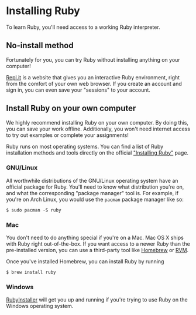 # Installing Ruby

To learn Ruby, you'll need access to a working Ruby interpreter.

## No-install method

Fortunately for you, you can try Ruby without installing anything on your computer!

[Repl.it](https://repl.it/languages/ruby) is a website that gives you an interactive Ruby environment, right from the comfort of your own web browser. If you create an account and sign in, you can even save your "sessions" to your account.

## Install Ruby on your own computer

We highly recommend installing Ruby on your own computer. By doing this, you can save your work offline. Additionally, you won't need internet access to try out examples or complete your assignments!

Ruby runs on most operating systems. You can find a list of Ruby installation methods and tools directly on the official ["Installing Ruby"](https://www.ruby-lang.org/en/documentation/installation/) page.

### GNU/Linux

All worthwhile distributions of the GNU/Linux operating system have an official package for Ruby. You'll need to know what distribution you're on, and what the corresponding "package manager" tool is. For example, if you're on Arch Linux, you would use the `pacman` package manager like so:

```sh-session
$ sudo pacman -S ruby
```

### Mac

You don't need to do anything special if you're on a Mac. Mac OS X ships with Ruby right out-of-the-box. If you want access to a newer Ruby than the pre-installed version, you can use a third-party tool like [Homebrew](http://brew.sh/) or [RVM](https://rvm.io/).

Once you've installed Homebrew, you can install Ruby by running

```sh-session
$ brew install ruby
```

### Windows

[RubyInstaller](http://rubyinstaller.org/) will get you up and running if you're trying to use Ruby on the Windows operating system.